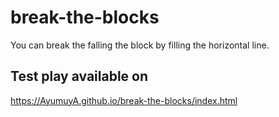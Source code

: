 # break-the-blocks

You can break the falling the block by filling the horizontal line.

## Test play available on 

https://AyumuyA.github.io/break-the-blocks/index.html

